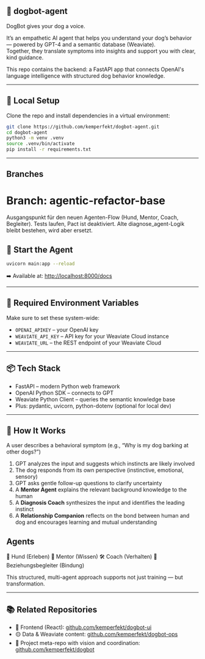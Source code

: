 ## 🐶 dogbot-agent
DogBot gives your dog a voice.

It’s an empathetic AI agent that helps you understand your dog’s behavior — powered by GPT-4 and a semantic database (Weaviate).  
Together, they translate symptoms into insights and support you with clear, kind guidance.

This repo contains the backend: a FastAPI app that connects OpenAI's language intelligence with structured dog behavior knowledge.

---

## 🔧 Local Setup
Clone the repo and install dependencies in a virtual environment:
```bash
git clone https://github.com/kemperfekt/dogbot-agent.git
cd dogbot-agent
python3 -m venv .venv
source .venv/bin/activate
pip install -r requirements.txt
```

---

## Branches
# Branch: agentic-refactor-base

Ausgangspunkt für den neuen Agenten-Flow (Hund, Mentor, Coach, Begleiter).
Tests laufen, Pact ist deaktiviert. Alte diagnose_agent-Logik bleibt bestehen, wird aber ersetzt.



## 🧪 Start the Agent
```bash
uvicorn main:app --reload
```
➡️ Available at: [http://localhost:8000/docs](http://localhost:8000/docs)

---

## 🔑 Required Environment Variables
Make sure to set these system-wide:
- `OPENAI_APIKEY` – your OpenAI key
- `WEAVIATE_API_KEY` – API key for your Weaviate Cloud instance
- `WEAVIATE_URL` – the REST endpoint of your Weaviate Cloud

---

## 📦 Tech Stack
- FastAPI – modern Python web framework
- OpenAI Python SDK – connects to GPT
- Weaviate Python Client – queries the semantic knowledge base
- Plus: pydantic, uvicorn, python-dotenv (optional for local dev)

---

## 🔄 How It Works
A user describes a behavioral symptom (e.g., “Why is my dog barking at other dogs?”)
1. GPT analyzes the input and suggests which instincts are likely involved
2. The dog responds from its own perspective (instinctive, emotional, sensory)
3. GPT asks gentle follow-up questions to clarify uncertainty
4. A **Mentor Agent** explains the relevant background knowledge to the human
5. A **Diagnosis Coach** synthesizes the input and identifies the leading instinct
6. A **Relationship Companion** reflects on the bond between human and dog and encourages learning and mutual understanding

## Agents
🐾 Hund (Erleben)
🧠 Mentor (Wissen)
🛠 Coach (Verhalten)
💛 Beziehungsbegleiter (Bindung)

This structured, multi-agent approach supports not just training — but transformation.

---

## 📚 Related Repositories
- 🔵 Frontend (React): [github.com/kemperfekt/dogbot-ui](https://github.com/kemperfekt/dogbot-ui)
- 🟡 Data & Weaviate content: [github.com/kemperfekt/dogbot-ops](https://github.com/kemperfekt/dogbot-ops)
- 🐶 Project meta-repo with vision and coordination: [github.com/kemperfekt/dogbot](https://github.com/kemperfekt/dogbot)
